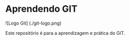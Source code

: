 # Aprendendo GIT 

![Logo Git] (./git-logo.png)

Este repositório é para a aprendizagem e prática do GIT.
